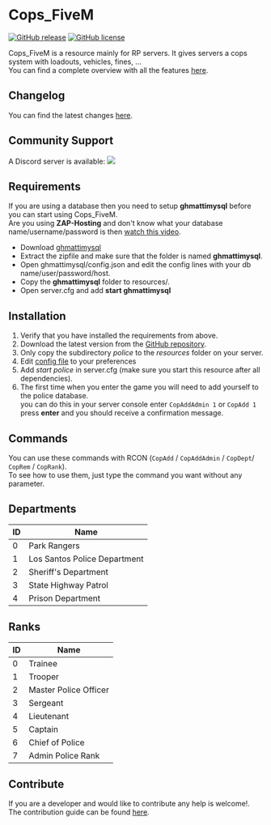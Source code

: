 # Cops_FiveM
[![GitHub release](https://img.shields.io/github/release/FiveM-Scripts/Cops_FiveM.svg)](https://github.com/FiveM-Scripts/Cops_FiveM/releases/latest) [![GitHub license](https://img.shields.io/github/license/FiveM-Scripts/Cops_FiveM.svg)](https://github.com/FiveM-Scripts/Cops_FiveM/blob/master/LICENSE)

Cops_FiveM is a resource mainly for RP servers. It gives servers a cops system with loadouts, vehicles, fines, ...    
You can find a complete overview with all the features [here](docs/features.md).

## Changelog
You can find the latest changes [here](CHANGELOG.md).

## Community Support
A Discord server is available: [![](https://discordapp.com/api/guilds/361144123681538060/widget.png)](https://discord.gg/qnAqCEd)

## Requirements
If you are using a database then you need to setup **ghmattimysql** before you can start using Cops_FiveM.  
Are you using **ZAP-Hosting** and don't know what your database name/username/password is then [watch this video](https://www.youtube.com/watch?v=4UcC9zNZkFc).

- Download [ghmattimysql](https://github.com/GHMatti/ghmattimysql/releases/download/1.1.0/ghmattimysql.zip)
- Extract the zipfile and make sure that the folder is named **ghmattimysql**.
- Open ghmattimysql/config.json and edit the config lines with your db name/user/password/host.
- Copy the **ghmattimysql** folder to resources/.
- Open server.cfg and add **start ghmattimysql**

## Installation
1. Verify that you have installed the requirements from above.
2. Download the latest version from the [GitHub repository](https://github.com/FiveM-Scripts/Cops_FiveM/releases/latest).    
3. Only copy the subdirectory *police* to the *resources* folder on your server.    
4. Edit [config file](https://github.com/FiveM-Scripts/Cops_FiveM/blob/master/police/config/config.lua) to your preferences    
5. Add *start police* in server.cfg (make sure you start this resource after all dependencies).
6. The first time when you enter the game you will need to add yourself to the police database.    
you can do this in your server console enter `CopAddAdmin 1` or `CopAdd 1` press **enter** and you should receive a confirmation message.

## Commands
You can use these commands with RCON (`CopAdd` / `CopAddAdmin` / `CopDept`/ `CopRem` / `CopRank`).    
To see how to use them, just type the command you want without any parameter.

## Departments
| ID | Name |
| -- | ---- |
| 0  | Park Rangers |
| 1  | Los Santos Police Department|
| 2  | Sheriff's Department |
| 3  | State Highway Patrol |
| 4  | Prison Department|

## Ranks
| ID | Name |
| -- | ---- |
| 0  | Trainee|
| 1  | Trooper|
| 2  | Master Police Officer|
| 3  | Sergeant|
| 4  | Lieutenant|
| 5  | Captain|
| 6  | Chief of Police|
| 7  | Admin Police Rank|

## Contribute
If you are a developer and would like to contribute any help is welcome!.   
The contribution guide can be found [here](https://github.com/Kyominii/Cops_FiveM/blob/master/CONTRIBUTING.md).
